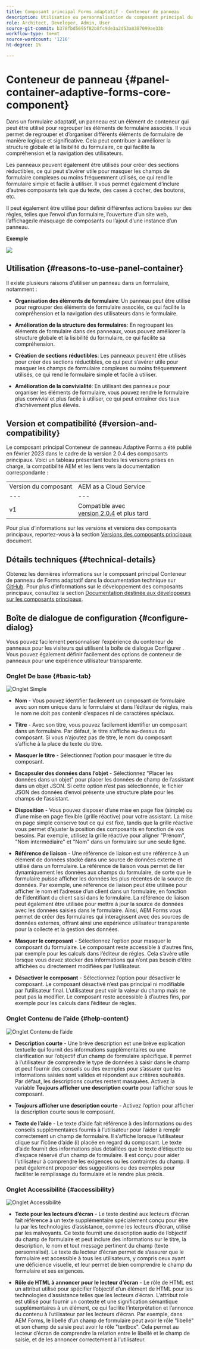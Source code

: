 ```yaml
---
title: Composant principal Forms adaptatif - Conteneur de panneau
description: Utilisation ou personnalisation du composant principal du conteneur de panneau Forms adaptatif .
role: Architect, Developer, Admin, User
source-git-commit: b378fbd5695f82b8fc9de3a2d53a8387099ae33b
workflow-type: tm+mt
source-wordcount: '1216'
ht-degree: 1%

---
```



# Conteneur de panneau {#panel-container-adaptive-forms-core-component}

Dans un formulaire adaptatif, un panneau est un élément de conteneur qui peut être utilisé pour regrouper les éléments de formulaire associés. Il vous permet de regrouper et d’organiser différents éléments de formulaire de manière logique et significative. Cela peut contribuer à améliorer la structure globale et la lisibilité du formulaire, ce qui facilite la compréhension et la navigation des utilisateurs.

Les panneaux peuvent également être utilisés pour créer des sections réductibles, ce qui peut s’avérer utile pour masquer les champs de formulaire complexes ou moins fréquemment utilisés, ce qui rend le formulaire simple et facile à utiliser. Il vous permet également d’inclure d’autres composants tels que du texte, des cases à cocher, des boutons, etc.

Il peut également être utilisé pour définir différentes actions basées sur des règles, telles que l’envoi d’un formulaire, l’ouverture d’un site web, l’affichage/le masquage de composants ou l’ajout d’une instance d’un panneau.

**Exemple**

![](/help/adaptive-forms/assets/panel-container.png)

## Utilisation {#reasons-to-use-panel-container}

Il existe plusieurs raisons d’utiliser un panneau dans un formulaire, notamment :

* **Organisation des éléments de formulaire**: Un panneau peut être utilisé pour regrouper des éléments de formulaire associés, ce qui facilite la compréhension et la navigation des utilisateurs dans le formulaire.

* **Amélioration de la structure des formulaires**: En regroupant les éléments de formulaire dans des panneaux, vous pouvez améliorer la structure globale et la lisibilité du formulaire, ce qui facilite sa compréhension.

* **Création de sections réductibles**: Les panneaux peuvent être utilisés pour créer des sections réductibles, ce qui peut s’avérer utile pour masquer les champs de formulaire complexes ou moins fréquemment utilisés, ce qui rend le formulaire simple et facile à utiliser.

* **Amélioration de la convivialité**: En utilisant des panneaux pour organiser les éléments de formulaire, vous pouvez rendre le formulaire plus convivial et plus facile à utiliser, ce qui peut entraîner des taux d’achèvement plus élevés.

## Version et compatibilité {#version-and-compatibility}

Le composant principal Conteneur de panneau Adaptive Forms a été publié en février 2023 dans le cadre de la version 2.0.4 des composants principaux. Voici un tableau présentant toutes les versions prises en charge, la compatibilité AEM et les liens vers la documentation correspondante :

|  |  |
|---|---|
| Version du composant | AEM as a Cloud Service |
| --- | --- |
| v1 | Compatible avec<br>[version 2.0.4](/help/versions.md) et plus tard | Compatible | Compatible |

Pour plus d’informations sur les versions et versions des composants principaux, reportez-vous à la section [Versions des composants principaux](/help/versions.md) document.

<!-- ## Sample Component Output {#sample-component-output}

To experience the Accordion Component as well as see examples of its configuration options as well as HTML and JSON output, visit the [Component Library](https://adobe.com/go/aem_cmp_library_accordion). -->

## Détails techniques {#technical-details}

Obtenez les dernières informations sur le composant principal Conteneur de panneau de Forms adaptatif dans la documentation technique sur [GitHub](https://github.com/adobe/aem-core-forms-components/tree/master/ui.af.apps/src/main/content/jcr_root/apps/core/fd/components/form/panelcontainer/v1/panelcontainer). Pour plus d’informations sur le développement des composants principaux, consultez la section [Documentation destinée aux développeurs sur les composants principaux](/help/developing/overview.md).

## Boîte de dialogue de configuration {#configure-dialog}

Vous pouvez facilement personnaliser l’expérience du conteneur de panneaux pour les visiteurs qui utilisent la boîte de dialogue Configurer . Vous pouvez également définir facilement des options de conteneur de panneaux pour une expérience utilisateur transparente.

### Onglet De base {#basic-tab}

![Onglet Simple](/help/adaptive-forms/assets/panelcontainer_basictab.png)

* **Nom** - Vous pouvez identifier facilement un composant de formulaire avec son nom unique dans le formulaire et dans l’éditeur de règles, mais le nom ne doit pas contenir d’espaces ni de caractères spéciaux.

* **Titre** - Avec son titre, vous pouvez facilement identifier un composant dans un formulaire. Par défaut, le titre s’affiche au-dessus du composant. Si vous n’ajoutez pas de titre, le nom du composant s’affiche à la place du texte du titre.

* **Masquer le titre** - Sélectionnez l’option pour masquer le titre du composant.

* **Encapsuler des données dans l’objet** - Sélectionnez &quot;Placer les données dans un objet&quot; pour placer les données de champ de l’assistant dans un objet JSON. Si cette option n’est pas sélectionnée, le fichier JSON des données d’envoi présente une structure plate pour les champs de l’assistant.

* **Disposition** - Vous pouvez disposer d’une mise en page fixe (simple) ou d’une mise en page flexible (grille réactive) pour votre assistant. La mise en page simple conserve tout ce qui est fixe, tandis que la grille réactive vous permet d’ajuster la position des composants en fonction de vos besoins. Par exemple, utilisez la grille réactive pour aligner &quot;Prénom&quot;, &quot;Nom intermédiaire&quot; et &quot;Nom&quot; dans un formulaire sur une seule ligne.

* **Référence de liaison** - Une référence de liaison est une référence à un élément de données stocké dans une source de données externe et utilisé dans un formulaire. La référence de liaison vous permet de lier dynamiquement les données aux champs du formulaire, de sorte que le formulaire puisse afficher les données les plus récentes de la source de données. Par exemple, une référence de liaison peut être utilisée pour afficher le nom et l’adresse d’un client dans un formulaire, en fonction de l’identifiant du client saisi dans le formulaire. La référence de liaison peut également être utilisée pour mettre à jour la source de données avec les données saisies dans le formulaire. Ainsi, AEM Forms vous permet de créer des formulaires qui interagissent avec des sources de données externes, offrant ainsi une expérience utilisateur transparente pour la collecte et la gestion des données.
* **Masquer le composant** - Sélectionnez l’option pour masquer le composant du formulaire. Le composant reste accessible à d’autres fins, par exemple pour les calculs dans l’éditeur de règles. Cela s’avère utile lorsque vous devez stocker des informations qui n’ont pas besoin d’être affichées ou directement modifiées par l’utilisateur.
* **Désactiver le composant** - Sélectionnez l’option pour désactiver le composant. Le composant désactivé n’est pas principal ni modifiable par l’utilisateur final. L’utilisateur peut voir la valeur du champ mais ne peut pas la modifier. Le composant reste accessible à d’autres fins, par exemple pour les calculs dans l’éditeur de règles.

### Onglet Contenu de l’aide {#help-content}

![Onglet Contenu de l’aide](/help/adaptive-forms/assets/panelcontainer_helptab.png)

* **Description courte** - Une brève description est une brève explication textuelle qui fournit des informations supplémentaires ou une clarification sur l’objectif d’un champ de formulaire spécifique. Il permet à l’utilisateur de comprendre le type de données à saisir dans le champ et peut fournir des conseils ou des exemples pour s’assurer que les informations saisies sont valides et répondent aux critères souhaités. Par défaut, les descriptions courtes restent masquées. Activez la variable **Toujours afficher une description courte** pour l’afficher sous le composant.

* **Toujours afficher une description courte** - Activez l’option pour afficher la description courte sous le composant.

* **Texte de l’aide** - Le texte d’aide fait référence à des informations ou des conseils supplémentaires fournis à l’utilisateur pour l’aider à remplir correctement un champ de formulaire. Il s’affiche lorsque l’utilisateur clique sur l’icône d’aide (i) placée en regard du composant. Le texte d’aide fournit des informations plus détaillées que le texte d’étiquette ou d’espace réservé d’un champ de formulaire. Il est conçu pour aider l’utilisateur à comprendre les exigences ou les contraintes du champ. Il peut également proposer des suggestions ou des exemples pour faciliter le remplissage du formulaire et le rendre plus précis.

### Onglet Accessibilité {#accessibility}

![Onglet Accessibilité](/help/adaptive-forms/assets/panelcontainer_accessibilitytab.png)

* **Texte pour les lecteurs d’écran** - Le texte destiné aux lecteurs d’écran fait référence à un texte supplémentaire spécialement conçu pour être lu par les technologies d’assistance, comme les lecteurs d’écran, utilisé par les malvoyants. Ce texte fournit une description audio de l’objectif du champ de formulaire et peut inclure des informations sur le titre, la description, le nom et tout message pertinent du champ (texte personnalisé). Le texte du lecteur d’écran permet de s’assurer que le formulaire est accessible à tous les utilisateurs, y compris ceux ayant une déficience visuelle, et leur permet de bien comprendre le champ du formulaire et ses exigences.

* **Rôle de HTML à annoncer pour le lecteur d’écran** - Le rôle de HTML est un attribut utilisé pour spécifier l’objectif d’un élément de HTML pour les technologies d’assistance telles que les lecteurs d’écran. L’attribut role est utilisé pour fournir un contexte et une signification sémantique supplémentaires à un élément, ce qui facilite l’interprétation et l’annonce du contenu à l’utilisateur par les lecteurs d’écran. Par exemple, dans AEM Forms, le libellé d’un champ de formulaire peut avoir le rôle &quot;libellé&quot; et son champ de saisie peut avoir le rôle &quot;textbox&quot;. Cela permet au lecteur d’écran de comprendre la relation entre le libellé et le champ de saisie, et de les annoncer correctement à l’utilisateur.




